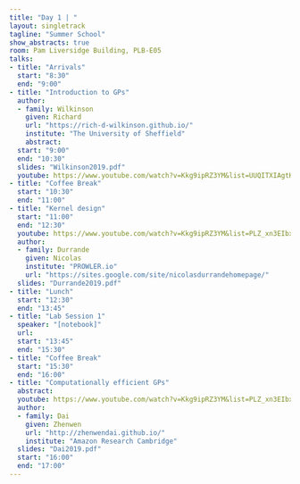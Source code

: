 ```yaml
---
title: "Day 1 | "
layout: singletrack
tagline: "Summer School"
show_abstracts: true
room: Pam Liversidge Building, PLB-E05
talks:
- title: "Arrivals"
  start: "8:30"
  end: "9:00"
- title: "Introduction to GPs"
  author:
  - family: Wilkinson
    given: Richard
    url: "https://rich-d-wilkinson.github.io/"
    institute: "The University of Sheffield"   
    abstract:
  start: "9:00"
  end: "10:30"
  slides: "Wilkinson2019.pdf"
  youtube: https://www.youtube.com/watch?v=Kkg9ipRZ3YM&list=UUQITXIAgtKlUdfBVhAmTRQA&index=11
- title: "Coffee Break"
  start: "10:30"
  end: "11:00"
- title: "Kernel design"
  start: "11:00"
  end: "12:30"
  youtube: https://www.youtube.com/watch?v=Kkg9ipRZ3YM&list=PLZ_xn3EIbxZHoq8A3-2F4_rLyy61vkEpU&index=1
  author:
  - family: Durrande
    given: Nicolas
    institute: "PROWLER.io"
    url: "https://sites.google.com/site/nicolasdurrandehomepage/"
  slides: "Durrande2019.pdf"
- title: "Lunch"
  start: "12:30"
  end: "13:45"
- title: "Lab Session 1"
  speaker: "[notebook]"
  url:
  start: "13:45"
  end: "15:30"
- title: "Coffee Break"
  start: "15:30"
  end: "16:00"
- title: "Computationally efficient GPs"
  abstract:
  youtube: https://www.youtube.com/watch?v=Kkg9ipRZ3YM&list=PLZ_xn3EIbxZHoq8A3-2F4_rLyy61vkEpU&index=2
  author:
  - family: Dai
    given: Zhenwen
    url: "http://zhenwendai.github.io/"
    institute: "Amazon Research Cambridge"
  slides: "Dai2019.pdf"
  start: "16:00"
  end: "17:00"
---
```

